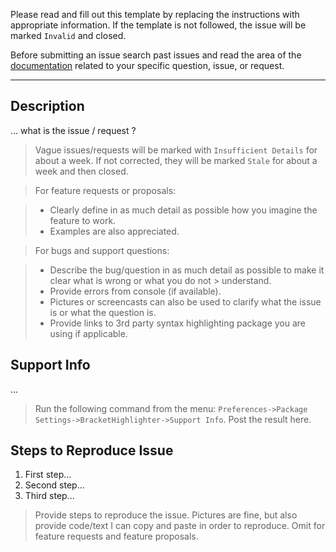 Please read and fill out this template by replacing the instructions with appropriate information.  If the template is not followed, the issue will be marked `Invalid` and closed.

Before submitting an issue search past issues and read the area of the [documentation](http://facelessuser.github.io/BracketHighlighter/) related to your specific question, issue, or request.

---

## Description

... what is the issue / request ?

> Vague issues/requests will be marked with `Insufficient Details` for about a week.  If not corrected, they will be marked `Stale` for about a week and then closed.

> For feature requests or proposals:

> - Clearly define in as much detail as possible how you imagine the feature to work.
> - Examples are also appreciated.

> For bugs and support questions:

> - Describe the bug/question in as much detail as possible to make it clear what is wrong or what you do not > understand.
> - Provide errors from console (if available).
> - Pictures or screencasts can also be used to clarify what the issue is or what the question is.
> - Provide links to 3rd party syntax highlighting package you are using if applicable.

## Support Info

...

> Run the following command from the menu: `Preferences->Package Settings->BracketHighlighter->Support Info`.  Post the result here.

## Steps to Reproduce Issue

1. First step...
2. Second step...
3. Third step...

> Provide steps to reproduce the issue. Pictures are fine, but also provide code/text I can copy and paste in order to reproduce. Omit for feature requests and feature proposals.
